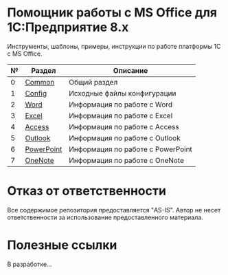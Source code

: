 # Помощник работы с MS Office для 1С:Предприятие 8.x

Инструменты, шаблоны, примеры, инструкции по работе платформы 1С с MS Office.

| № | Раздел | Описание |
| - | ------ | -------- |
| 0 | [Common](Common) | Общий раздел |
| 1 | [Config](Config) | Исходные файлы конфигурации |
| 2 | [Word](Word) | Информация по работе с Word |
| 3 | [Excel](Excel) | Информация по работе с Excel |
| 4 | [Access](Access) | Информация по работе с Access |
| 5 | [Outlook](Outlook) | Информация по работе с Outlook |
| 6 | [PowerPoint](PowerPoint) | Информация по работе с PowerPoint |
| 7 | [OneNote](OneNote) | Информация по работе с OneNote |

# Отказ от ответственности

Все содержимое репозитория предоставляется "AS-IS". Автор не несет ответственности за использование предоставленного материала.

# Полезные ссылки

В разработке...

